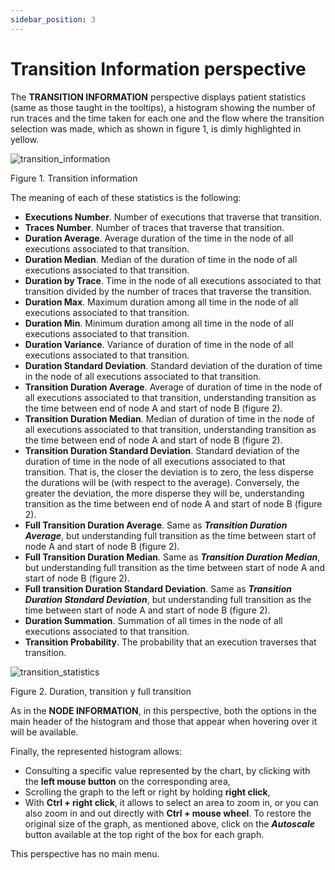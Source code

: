 ```yaml
---
sidebar_position: 3
---
```


# Transition Information perspective

The **TRANSITION INFORMATION** perspective displays patient statistics (same as those taught in the tooltips), a histogram showing the number of run traces and the time taken for each one and the flow where the transition selection was made, which as shown in figure 1, is dimly highlighted in yellow.

![transition_information](/img/transition-information.png "transition_information")

Figure 1. Transition information

The meaning of each of these statistics is the following:
*	**Executions Number**. Number of executions that traverse that transition.
*	**Traces Number**. Number of traces that traverse that transition.
*	**Duration Average**. Average duration of the time in the node of all executions associated to that transition.
*	**Duration Median**. Median of the duration of time in the node of all executions associated to that transition.
*	**Duration by Trace**. Time in the node of all executions associated to that transition divided by the number of traces that traverse the transition.
*	**Duration Max**. Maximum duration among all time in the node of all executions associated to that transition.
*	**Duration Min**. Minimum duration among all time in the node of all executions associated to that transition.
*	**Duration Variance**. Variance of duration of time in the node of all executions associated to that transition. 
*	**Duration Standard Deviation**. Standard deviation of the duration of time in the node of all executions associated to that transition. 
*	**Transition Duration Average**. Average of duration of time in the node of all executions associated to that transition, understanding transition as the time between end of node A and start of node B (figure 2).
*	**Transition Duration Median**. Median of duration of time in the node of all executions associated to that transition, understanding transition as the time between end of node A and start of node B (figure 2). 
*	**Transition Duration Standard Deviation**. Standard deviation of the duration of time in the node of all executions associated to that transition. That is, the closer the deviation is to zero, the less disperse the durations will be (with respect to the average). Conversely, the greater the deviation, the more disperse they will be, understanding transition as the time between end of node A and start of node B (figure 2).
*	**Full Transition Duration Average**. Same as **_Transition Duration Average_**, but understanding full transition as the time between start of node A and start of node B (figure 2). 
*	**Full Transition Duration Median**. Same as **_Transition Duration Median_**, but understanding full transition as the time between start of node A and start of node B (figure 2).
*	**Full transition Duration Standard Deviation**. Same as **_Transition Duration Standard Deviation_**, but understanding full transition as the time between start of node A and start of node B (figure 2).
*	**Duration Summation**. Summation of all times in the node of all executions associated to that transition.
*	**Transition Probability**. The probability that an execution traverses that transition.

![transition_statistics](/img/calculo_transiciones.png "transition_statistics")

Figure 2. Duration, transition y full transition

As in the **NODE INFORMATION**, in this perspective, both the options in the main header of the histogram and those that appear when hovering over it will be available.

Finally, the represented histogram allows:
*   Consulting a specific value represented by the chart, by clicking with the **left mouse button** on the corresponding area,
* Scrolling the graph to the left or right by holding **right click**,
* With **Ctrl + right click**, it allows to select an area to zoom in, or you can also zoom in and out directly with **Ctrl + mouse wheel**. To restore the original size of the graph, as mentioned above, click on the **_Autoscale_** button available at the top right of the box for each graph.

This perspective has no main menu.

